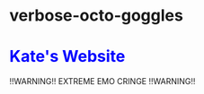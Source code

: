 # verbose-octo-goggles
<html>
  <head>
  </head>
  <body>
    <h1 style="text allign: center; color:blue">Kate's Website</h1>
    <p>!!WARNING!! EXTREME EMO CRINGE !!WARNING!!</p>
  </body>
</html>
